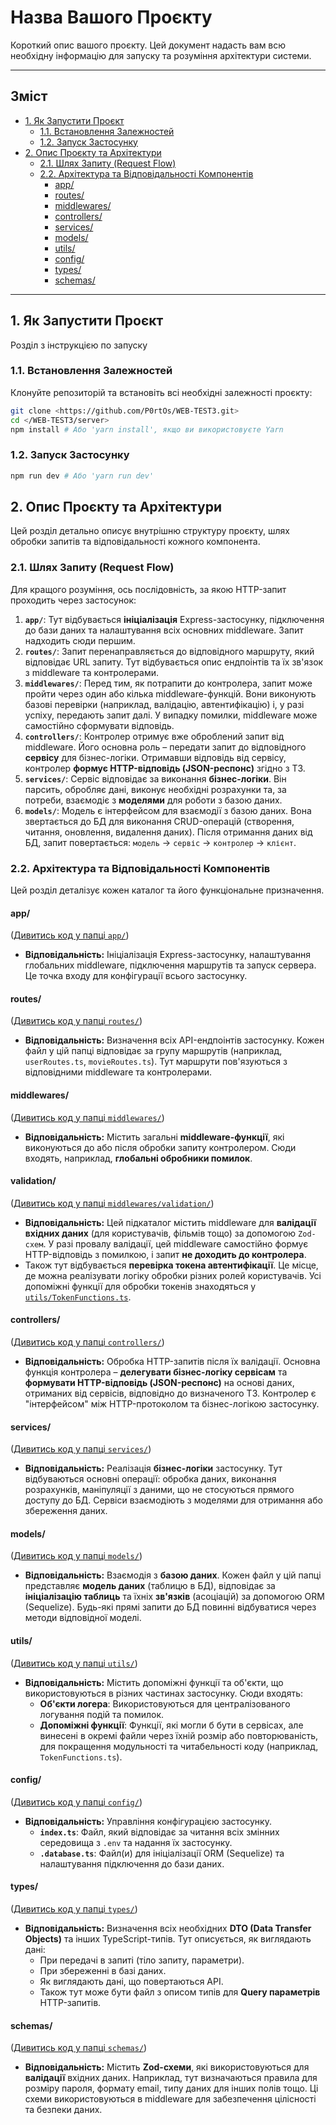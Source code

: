 # Назва Вашого Проєкту

Короткий опис вашого проєкту. Цей документ надасть вам всю необхідну інформацію для запуску та розуміння архітектури системи.

---

## Зміст

* [1. Як Запустити Проєкт](#1-як-запустити-проєкт)
    * [1.1. Встановлення Залежностей](#12-встановлення-залежностей)
    * [1.2. Запуск Застосунку](#14-запуск-застосунку)
* [2. Опис Проєкту та Архітектури](#2-опис-проєкту-та-архітектури)
    * [2.1. Шлях Запиту (Request Flow)](#21-шлях-запиту-request-flow)
    * [2.2. Архітектура та Відповідальності Компонентів](#22-архітектура-та-відповідальності-компонентів)
        * [app/](#app)
        * [routes/](#routes)
        * [middlewares/](#middlewares)
        * [controllers/](#controllers)
        * [services/](#services)
        * [models/](#models)
        * [utils/](#utils)
        * [config/](#config)
        * [types/](#types)
        * [schemas/](#schemas)

---

## 1. Як Запустити Проєкт

Розділ з інструкцією по запуску


### 1.1. Встановлення Залежностей

Клонуйте репозиторій та встановіть всі необхідні залежності проєкту:

```bash
git clone <https://github.com/P0rtOs/WEB-TEST3.git>
cd </WEB-TEST3/server>
npm install # Або 'yarn install', якщо ви використовуєте Yarn
```
### 1.2. Запуск Застосунку
```bash
npm run dev # Або 'yarn run dev'
```

## 2. Опис Проєкту та Архітектури

Цей розділ детально описує внутрішню структуру проєкту, шлях обробки запитів та відповідальності кожного компонента.

### 2.1. Шлях Запиту (Request Flow)

Для кращого розуміння, ось послідовність, за якою HTTP-запит проходить через застосунок:

1.  **`app/`**: Тут відбувається **ініціалізація** Express-застосунку, підключення до бази даних та налаштування всіх основних middleware. Запит надходить сюди першим.
2.  **`routes/`**: Запит перенаправляється до відповідного маршруту, який відповідає URL запиту. Тут відбувається опис ендпоінтів та їх зв'язок з middleware та контролерами.
3.  **`middlewares/`**: Перед тим, як потрапити до контролера, запит може пройти через один або кілька middleware-функцій. Вони виконують базові перевірки (наприклад, валідацію, автентифікацію) і, у разі успіху, передають запит далі. У випадку помилки, middleware може самостійно сформувати відповідь.
4.  **`controllers/`**: Контролер отримує вже оброблений запит від middleware. Його основна роль – передати запит до відповідного **сервісу** для бізнес-логіки. Отримавши відповідь від сервісу, контролер **формує HTTP-відповідь (JSON-респонс)** згідно з ТЗ.
5.  **`services/`**: Сервіс відповідає за виконання **бізнес-логіки**. Він парсить, обробляє дані, виконує необхідні розрахунки та, за потреби, взаємодіє з **моделями** для роботи з базою даних.
6.  **`models/`**: Модель є інтерфейсом для взаємодії з базою даних. Вона звертається до БД для виконання CRUD-операцій (створення, читання, оновлення, видалення даних). Після отримання даних від БД, запит повертається: `модель` -> `сервіс` -> `контролер` -> `клієнт`.

### 2.2. Архітектура та Відповідальності Компонентів

Цей розділ деталізує кожен каталог та його функціональне призначення.

#### app/
([Дивитись код у папці `app/`](./src/app.ts))

* **Відповідальність:** Ініціалізація Express-застосунку, налаштування глобальних middleware, підключення маршрутів та запуск сервера. Це точка входу для конфігурації всього застосунку.

#### routes/
([Дивитись код у папці `routes/`](./src/routes/))

* **Відповідальність:** Визначення всіх API-ендпоінтів застосунку. Кожен файл у цій папці відповідає за групу маршрутів (наприклад, `userRoutes.ts`, `movieRoutes.ts`). Тут маршрути пов'язуються з відповідними middleware та контролерами.

#### middlewares/
([Дивитись код у папці `middlewares/`](./src/middlewares/))

* **Відповідальність:** Містить загальні **middleware-функції**, які виконуються до або після обробки запиту контролером. Сюди входять, наприклад, **глобальні обробники помилок**.

#### validation/
([Дивитись код у папці `middlewares/validation/`](./src/middlewares/validation/))

* **Відповідальність:** Цей підкаталог містить middleware для **валідації вхідних даних** (для користувачів, фільмів тощо) за допомогою `Zod-схем`. У разі провалу валідації, цей middleware самостійно формує HTTP-відповідь з помилкою, і запит **не доходить до контролера**.
* Також тут відбувається **перевірка токена автентифікації**. Це місце, де можна реалізувати логіку обробки різних ролей користувачів. Усі допоміжні функції для обробки токенів знаходяться у [`utils/TokenFunctions.ts`](./src/utils/TokenFunctions.ts).

#### controllers/
([Дивитись код у папці `controllers/`](./src/controllers/))

* **Відповідальність:** Обробка HTTP-запитів після їх валідації. Основна функція контролера – **делегувати бізнес-логіку сервісам** та **формувати HTTP-відповідь (JSON-респонс)** на основі даних, отриманих від сервісів, відповідно до визначеного ТЗ. Контролер є "інтерфейсом" між HTTP-протоколом та бізнес-логікою застосунку.

#### services/
([Дивитись код у папці `services/`](./src/services/))

* **Відповідальність:** Реалізація **бізнес-логіки** застосунку. Тут відбуваються основні операції: обробка даних, виконання розрахунків, маніпуляції з даними, що не стосуються прямого доступу до БД. Сервіси взаємодіють з моделями для отримання або збереження даних.

#### models/
([Дивитись код у папці `models/`](./src/models/))

* **Відповідальність:** Взаємодія з **базою даних**. Кожен файл у цій папці представляє **модель даних** (таблицю в БД), відповідає за **ініціалізацію таблиць** та їхніх **зв'язків** (асоціацій) за допомогою ORM (Sequelize). Будь-які прямі запити до БД повинні відбуватися через методи відповідної моделі.

#### utils/
([Дивитись код у папці `utils/`](./src/utils/))

* **Відповідальність:** Містить допоміжні функції та об'єкти, що використовуються в різних частинах застосунку. Сюди входять:
    * **Об'єкти логера**: Використовуються для централізованого логування подій та помилок.
    * **Допоміжні функції**: Функції, які могли б бути в сервісах, але винесені в окремі файли через їхній розмір або повторюваність, для покращення модульності та читабельності коду (наприклад, `TokenFunctions.ts`).

#### config/
([Дивитись код у папці `config/`](./src/config/))

* **Відповідальність:** Управління конфігурацією застосунку.
    * **`index.ts`**: Файл, який відповідає за читання всіх змінних середовища з `.env` та надання їх застосунку.
    * **`.database.ts`**: Файл(и) для ініціалізації ORM (Sequelize) та налаштування підключення до бази даних.

#### types/
([Дивитись код у папці `types/`](./src/types/))

* **Відповідальність:** Визначення всіх необхідних **DTO (Data Transfer Objects)** та інших TypeScript-типів. Тут описується, як виглядають дані:
    * При передачі в запиті (тіло запиту, параметри).
    * При збереженні в базі даних.
    * Як виглядають дані, що повертаються API.
    * Також тут може бути файл з описом типів для **Query параметрів** HTTP-запитів.

#### schemas/
([Дивитись код у папці `schemas/`](./src/schemas/))

* **Відповідальність:** Містить **Zod-схеми**, які використовуються для **валідації** вхідних даних. Наприклад, тут визначаються правила для розміру пароля, формату email, типу даних для інших полів тощо. Ці схеми використовуються в middleware для забезпечення цілісності та безпеки даних.